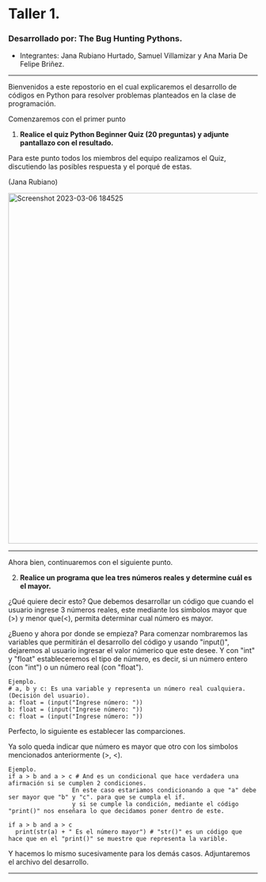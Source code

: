 # Taller 1. 
### __Desarrollado por: The Bug Hunting Pythons.__
* Integrantes: Jana Rubiano Hurtado, Samuel Villamizar y Ana Maria De Felipe Briñez. 
---

Bienvenidos a este repostorio en el cual explicaremos el desarrollo de códigos en Python para resolver problemas planteados en la clase de programación. 

Comenzaremos con el primer punto

1. **Realice el quiz Python Beginner Quiz (20 preguntas) y adjunte pantallazo con el resultado.**

Para este punto todos los miembros del equipo realizamos el Quiz, discutiendo las posibles respuesta y el porqué de estas. 


(Jana Rubiano)

<img width="708" alt="Screenshot 2023-03-06 184525" src="https://user-images.githubusercontent.com/124604730/223298953-3f1bc4f2-2b37-4843-b152-106a109127ff.png">

---

Ahora bien, continuaremos con el siguiente punto. 

2. **Realice un programa que lea tres números reales y determine cuál es el mayor.** 

¿Qué quiere decir esto? Que debemos desarrollar un código que cuando el usuario ingrese 3 números reales, este mediante los simbolos mayor que (>) y menor que(<), permita determinar cual número es mayor. 

¿Bueno y ahora por donde se empieza? Para comenzar nombraremos las variables que permitirán el desarrollo del código y usando "input()", dejaremos al usuario ingresar el valor númerico que este desee. Y con "int" y "float" estableceremos el tipo de número, es decir, si un número entero (con "int") o un número real (con "float"). 

```pseudocodigo
Ejemplo. 
# a, b y c: Es una variable y representa un número real cualquiera. (Decisión del usuario). 
a: float = (input("Ingrese número: "))
b: float = (input("Ingrese número: "))
c: float = (input("Ingrese número: "))
```

Perfecto, lo siguiente es establecer las comparciones. 

Ya solo queda indicar que número es mayor que otro con los simbolos mencionados anteriormente (>, <). 

```pseudocodigo
Ejemplo. 
if a > b and a > c # And es un condicional que hace verdadera una afirmación si se cumplen 2 condiciones.
                  En este caso estariamos condicionando a que "a" debe ser mayor que "b" y "c". para que se cumpla el if. 
                  y si se cumple la condición, mediante el código "print()" nos enseñara lo que decidamos poner dentro de este. 
                  
if a > b and a > c
  print(str(a) + " Es el número mayor") # "str()" es un código que hace que en el "print()" se muestre que representa la varible. 
```
Y hacemos lo mismo sucesivamente para los demás casos. Adjuntaremos el archivo del desarrollo. 

--- 
